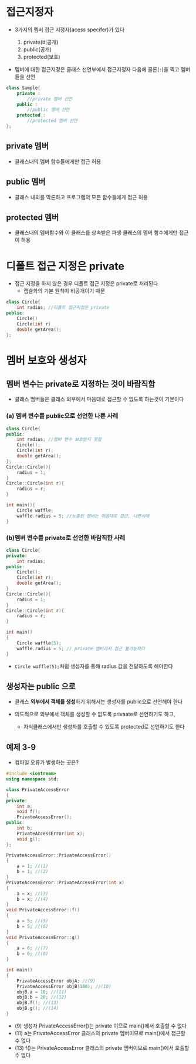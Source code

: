 # 접근지정자
- 3가지의 멤버 접근 지정자(acess specifer)가 있다
	1. private(비공개)
	2. public(공개)
	3. protected(보호)

- 멤버에 대한 접근지정은 클래스 선언부에서 접근지정자 다음에 콜론(`:`)을 찍고 멤버들을 선언
```cpp
class Sample{
	private :
		//private 멤버 선언
	public :
		//public 멤버 선언
	protected :
		//protected 멤버 선언
};
```

## private 멤버
- 클래스내의 멤버 함수들에게만 접근 허용

## public 멤버
- 클래스 내외를 막론하고 프로그램의 모든 함수들에게 접근 허용

## protected 멤버
- 클래스내의 멤버함수와 이 클래스를 상속받은 파생 클래스의 멤버 함수에게만 접근이 허용

# 디폴트 접근 지정은 private
- 접근 지정을 하지 않은 경우 디폴트 접근 지정은 private로 처리된다
	- 캡슐화의 기본 원칙이 비공개이기 때문
```cpp
class Circle{
	int radius; //디폴트 접근지정은 private
public:
	Circle()
	Circle(int r)
	double getArea();
};
```

# 멤버 보호와 생성자
## 멤버 변수는 private로 지정하는 것이 바람직함
- 클래스 멤버들은 클래스 외부에서 마음대로 접근할 수 없도록 하는것이 기본이다
### (a) 멤버 변수를 public으로 선언한 나쁜 사례
```cpp
class Circle{
public:
	int radius; //멤버 변수 보호받지 못함
	Circle();
	Circle(int r);
	double getArea();
};
Circle::Circle(){
	radius = 1;
}
Circle::Circle(int r){
	radius = r;
}
```

```cpp
int main(){
	Circle waffle;
	waffle.radius = 5; //노출된 멤버는 마음대로 접근, 나쁜사례
}
```
### (b)멤버 변수를 private로 선언한 바람직한 사례
```cpp
class Circle{
private:
	int radius;
public:
	Circle();
	Circle(int r);
	double getArea();
}
Circle::Circle(){
	radius = 1;
}
Circle::Circle(int r){
	radius = r;
}
```

```cpp
int main()
{
	Circle waffle(5);
	waffle.radius = 5; // private 멤버라서 접근 불가능하다
}
```
- `Circle waffle(5);`처럼 생성자를 통해 radius 값을 전달하도록 해야한다

## 생성자는 public 으로
- 클래스 **외부에서 객체를 생성**하기 위해서는 생성자를 public으로 선언해야 한다

- 의도적으로 외부에서 객체를 생성할 수 없도록 privaate로 선언하기도 하고, 
	- 자식클래스에서만 생성자를 호출할 수 있도록 protected로 선언하기도 한다

## 예제 3-9
- 컴파일 오류가 발생하는 곳은?
```cpp
#include <iostream>
using namespace std;

class PrivateAccessError
{
private:
	int a;
	void f();
	PrivateAccessError();
public:
	int b;
	PrivateAccessError(int x);
	void g();
};

PrivateAccessError::PrivateAccessError()
{
	a = 1; //(1)
	b = 1; //(2)
}
PrivateAccessError::PrivateAccessError(int x)
{
	a = x; //(3)
	b = x; //(4)
}
void PrivateAccessError::f()
{
	a = 5; //(5)
	b = 5; //(6)
}
void PrivateAccessError::g()
{
	a = 6; //(7)
	b = 6; //(8)
}

int main()
{
	PrivateAccessError objA; //(9) 
	PrivateAccessError objB(100); //(10)
	objB.a = 10; //(11)
	objB.b = 20; //(12)
	objB.f(); //(13) 
	objB.g(); //(14)
}
```
- (9) 생성자 PrivateAccessError()는 private 이므로 main()에서 호출할 수 없다
- (11) a는 PrivateAccessError 클래스의 private 멤버이므로 main()에서 접근할 수 없다
- (13) f()는 PrivateAccessError 클래스의 private 멤버이므로 main()에서 호출할  수 없다